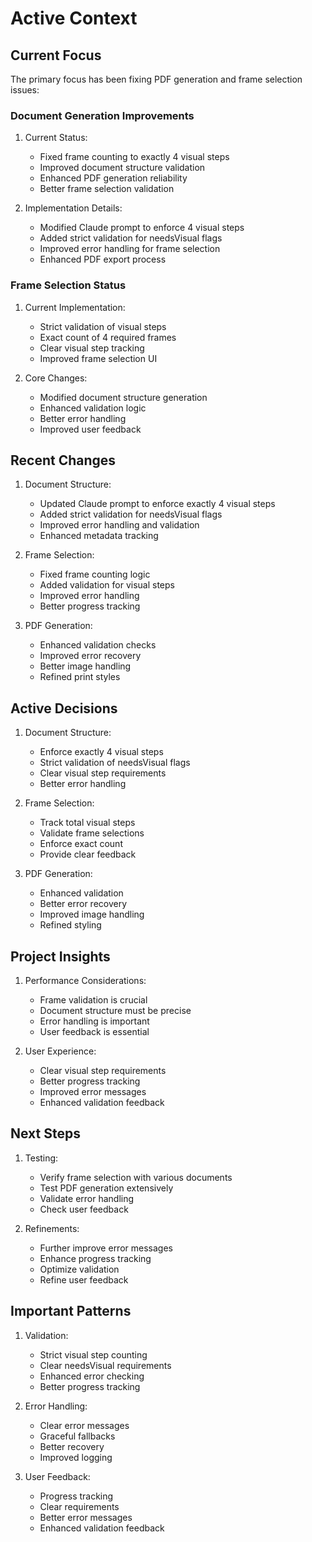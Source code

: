 # Active Context

## Current Focus
The primary focus has been fixing PDF generation and frame selection issues:

### Document Generation Improvements
1. Current Status:
   - Fixed frame counting to exactly 4 visual steps
   - Improved document structure validation
   - Enhanced PDF generation reliability
   - Better frame selection validation

2. Implementation Details:
   - Modified Claude prompt to enforce 4 visual steps
   - Added strict validation for needsVisual flags
   - Improved error handling for frame selection
   - Enhanced PDF export process

### Frame Selection Status
1. Current Implementation:
   - Strict validation of visual steps
   - Exact count of 4 required frames
   - Clear visual step tracking
   - Improved frame selection UI

2. Core Changes:
   - Modified document structure generation
   - Enhanced validation logic
   - Better error handling
   - Improved user feedback

## Recent Changes
1. Document Structure:
   - Updated Claude prompt to enforce exactly 4 visual steps
   - Added strict validation for needsVisual flags
   - Improved error handling and validation
   - Enhanced metadata tracking

2. Frame Selection:
   - Fixed frame counting logic
   - Added validation for visual steps
   - Improved error handling
   - Better progress tracking

3. PDF Generation:
   - Enhanced validation checks
   - Improved error recovery
   - Better image handling
   - Refined print styles

## Active Decisions
1. Document Structure:
   - Enforce exactly 4 visual steps
   - Strict validation of needsVisual flags
   - Clear visual step requirements
   - Better error handling

2. Frame Selection:
   - Track total visual steps
   - Validate frame selections
   - Enforce exact count
   - Provide clear feedback

3. PDF Generation:
   - Enhanced validation
   - Better error recovery
   - Improved image handling
   - Refined styling

## Project Insights
1. Performance Considerations:
   - Frame validation is crucial
   - Document structure must be precise
   - Error handling is important
   - User feedback is essential

2. User Experience:
   - Clear visual step requirements
   - Better progress tracking
   - Improved error messages
   - Enhanced validation feedback

## Next Steps
1. Testing:
   - Verify frame selection with various documents
   - Test PDF generation extensively
   - Validate error handling
   - Check user feedback

2. Refinements:
   - Further improve error messages
   - Enhance progress tracking
   - Optimize validation
   - Refine user feedback

## Important Patterns
1. Validation:
   - Strict visual step counting
   - Clear needsVisual requirements
   - Enhanced error checking
   - Better progress tracking

2. Error Handling:
   - Clear error messages
   - Graceful fallbacks
   - Better recovery
   - Improved logging

3. User Feedback:
   - Progress tracking
   - Clear requirements
   - Better error messages
   - Enhanced validation feedback
